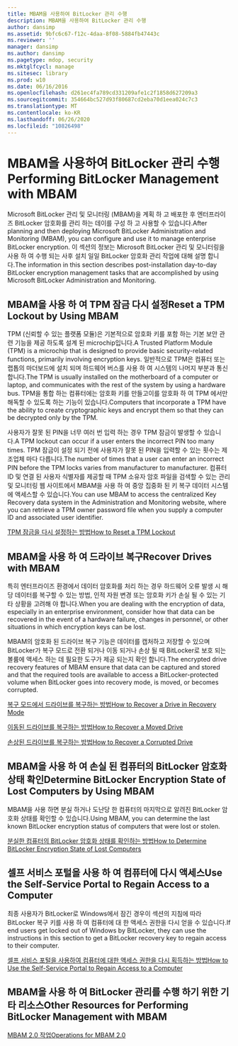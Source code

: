 ```yaml
---
title: MBAM을 사용하여 BitLocker 관리 수행
description: MBAM을 사용하여 BitLocker 관리 수행
author: dansimp
ms.assetid: 9bfc6c67-f12c-4daa-8f08-5884fb47443c
ms.reviewer: ''
manager: dansimp
ms.author: dansimp
ms.pagetype: mdop, security
ms.mktglfcycl: manage
ms.sitesec: library
ms.prod: w10
ms.date: 06/16/2016
ms.openlocfilehash: d261ec4fa789cd331209afe1c2f1858d627209a3
ms.sourcegitcommit: 354664bc527d93f80687cd2eba70d1eea024c7c3
ms.translationtype: MT
ms.contentlocale: ko-KR
ms.lasthandoff: 06/26/2020
ms.locfileid: "10826498"
---
```

# <span data-ttu-id="c001f-103">MBAM을 사용하여 BitLocker 관리 수행</span><span class="sxs-lookup"><span data-stu-id="c001f-103">Performing BitLocker Management with MBAM</span></span>


<span data-ttu-id="c001f-104">Microsoft BitLocker 관리 및 모니터링 (MBAM)을 계획 하 고 배포한 후 엔터프라이즈 BitLocker 암호화를 관리 하는 데이를 구성 하 고 사용할 수 있습니다.</span><span class="sxs-lookup"><span data-stu-id="c001f-104">After planning and then deploying Microsoft BitLocker Administration and Monitoring (MBAM), you can configure and use it to manage enterprise BitLocker encryption.</span></span> <span data-ttu-id="c001f-105">이 섹션의 정보는 Microsoft BitLocker 관리 및 모니터링을 사용 하 여 수행 되는 사후 설치 일일 BitLocker 암호화 관리 작업에 대해 설명 합니다.</span><span class="sxs-lookup"><span data-stu-id="c001f-105">The information in this section describes post-installation day-to-day BitLocker encryption management tasks that are accomplished by using Microsoft BitLocker Administration and Monitoring.</span></span>

## <span data-ttu-id="c001f-106">MBAM을 사용 하 여 TPM 잠금 다시 설정</span><span class="sxs-lookup"><span data-stu-id="c001f-106">Reset a TPM Lockout by Using MBAM</span></span>


<span data-ttu-id="c001f-107">TPM (신뢰할 수 있는 플랫폼 모듈)은 기본적으로 암호화 키를 포함 하는 기본 보안 관련 기능을 제공 하도록 설계 된 microchip입니다.</span><span class="sxs-lookup"><span data-stu-id="c001f-107">A Trusted Platform Module (TPM) is a microchip that is designed to provide basic security-related functions, primarily involving encryption keys.</span></span> <span data-ttu-id="c001f-108">일반적으로 TPM은 컴퓨터 또는 랩톱의 마더보드에 설치 되며 하드웨어 버스를 사용 하 여 시스템의 나머지 부분과 통신 합니다.</span><span class="sxs-lookup"><span data-stu-id="c001f-108">The TPM is usually installed on the motherboard of a computer or laptop, and communicates with the rest of the system by using a hardware bus.</span></span> <span data-ttu-id="c001f-109">TPM을 통합 하는 컴퓨터에는 암호화 키를 만들고이를 암호화 하 여 TPM 에서만 해독할 수 있도록 하는 기능이 있습니다.</span><span class="sxs-lookup"><span data-stu-id="c001f-109">Computers that incorporate a TPM have the ability to create cryptographic keys and encrypt them so that they can be decrypted only by the TPM.</span></span>

<span data-ttu-id="c001f-110">사용자가 잘못 된 PIN을 너무 여러 번 입력 하는 경우 TPM 잠금이 발생할 수 있습니다.</span><span class="sxs-lookup"><span data-stu-id="c001f-110">A TPM lockout can occur if a user enters the incorrect PIN too many times.</span></span> <span data-ttu-id="c001f-111">TPM 잠금이 설정 되기 전에 사용자가 잘못 된 PIN을 입력할 수 있는 횟수는 제조업체 마다 다릅니다.</span><span class="sxs-lookup"><span data-stu-id="c001f-111">The number of times that a user can enter an incorrect PIN before the TPM locks varies from manufacturer to manufacturer.</span></span> <span data-ttu-id="c001f-112">컴퓨터 ID 및 연결 된 사용자 식별자를 제공할 때 TPM 소유자 암호 파일을 검색할 수 있는 관리 및 모니터링 웹 사이트에서 MBAM을 사용 하 여 중앙 집중화 된 키 복구 데이터 시스템에 액세스할 수 있습니다.</span><span class="sxs-lookup"><span data-stu-id="c001f-112">You can use MBAM to access the centralized Key Recovery data system in the Administration and Monitoring website, where you can retrieve a TPM owner password file when you supply a computer ID and associated user identifier.</span></span>

[<span data-ttu-id="c001f-113">TPM 잠금을 다시 설정하는 방법</span><span class="sxs-lookup"><span data-stu-id="c001f-113">How to Reset a TPM Lockout</span></span>](how-to-reset-a-tpm-lockout-mbam-2.md)

## <span data-ttu-id="c001f-114">MBAM을 사용 하 여 드라이브 복구</span><span class="sxs-lookup"><span data-stu-id="c001f-114">Recover Drives with MBAM</span></span>


<span data-ttu-id="c001f-115">특히 엔터프라이즈 환경에서 데이터 암호화를 처리 하는 경우 하드웨어 오류 발생 시 해당 데이터를 복구할 수 있는 방법, 인적 자원 변경 또는 암호화 키가 손실 될 수 있는 기타 상황을 고려해 야 합니다.</span><span class="sxs-lookup"><span data-stu-id="c001f-115">When you are dealing with the encryption of data, especially in an enterprise environment, consider how that data can be recovered in the event of a hardware failure, changes in personnel, or other situations in which encryption keys can be lost.</span></span>

<span data-ttu-id="c001f-116">MBAM의 암호화 된 드라이브 복구 기능은 데이터를 캡처하고 저장할 수 있으며 BitLocker가 복구 모드로 전환 되거나 이동 되거나 손상 될 때 BitLocker로 보호 되는 볼륨에 액세스 하는 데 필요한 도구가 제공 되는지 확인 합니다.</span><span class="sxs-lookup"><span data-stu-id="c001f-116">The encrypted drive recovery features of MBAM ensure that data can be captured and stored and that the required tools are available to access a BitLocker-protected volume when BitLocker goes into recovery mode, is moved, or becomes corrupted.</span></span>

[<span data-ttu-id="c001f-117">복구 모드에서 드라이브를 복구하는 방법</span><span class="sxs-lookup"><span data-stu-id="c001f-117">How to Recover a Drive in Recovery Mode</span></span>](how-to-recover-a-drive-in-recovery-mode-mbam-2.md)

[<span data-ttu-id="c001f-118">이동된 드라이브를 복구하는 방법</span><span class="sxs-lookup"><span data-stu-id="c001f-118">How to Recover a Moved Drive</span></span>](how-to-recover-a-moved-drive-mbam-2.md)

[<span data-ttu-id="c001f-119">손상된 드라이브를 복구하는 방법</span><span class="sxs-lookup"><span data-stu-id="c001f-119">How to Recover a Corrupted Drive</span></span>](how-to-recover-a-corrupted-drive-mbam-2.md)

## <span data-ttu-id="c001f-120">MBAM을 사용 하 여 손실 된 컴퓨터의 BitLocker 암호화 상태 확인</span><span class="sxs-lookup"><span data-stu-id="c001f-120">Determine BitLocker Encryption State of Lost Computers by Using MBAM</span></span>


<span data-ttu-id="c001f-121">MBAM을 사용 하면 분실 하거나 도난당 한 컴퓨터의 마지막으로 알려진 BitLocker 암호화 상태를 확인할 수 있습니다.</span><span class="sxs-lookup"><span data-stu-id="c001f-121">Using MBAM, you can determine the last known BitLocker encryption status of computers that were lost or stolen.</span></span>

[<span data-ttu-id="c001f-122">분실한 컴퓨터의 BitLocker 암호화 상태를 확인하는 방법</span><span class="sxs-lookup"><span data-stu-id="c001f-122">How to Determine BitLocker Encryption State of Lost Computers</span></span>](how-to-determine-bitlocker-encryption-state-of-lost-computers-mbam-2.md)

## <span data-ttu-id="c001f-123">셀프 서비스 포털을 사용 하 여 컴퓨터에 다시 액세스</span><span class="sxs-lookup"><span data-stu-id="c001f-123">Use the Self-Service Portal to Regain Access to a Computer</span></span>


<span data-ttu-id="c001f-124">최종 사용자가 BitLocker로 Windows에서 잠긴 경우이 섹션의 지침에 따라 BitLocker 복구 키를 사용 하 여 컴퓨터에 대 한 액세스 권한을 다시 얻을 수 있습니다.</span><span class="sxs-lookup"><span data-stu-id="c001f-124">If end users get locked out of Windows by BitLocker, they can use the instructions in this section to get a BitLocker recovery key to regain access to their computer.</span></span>

[<span data-ttu-id="c001f-125">셀프 서비스 포털을 사용하여 컴퓨터에 대한 액세스 권한을 다시 획득하는 방법</span><span class="sxs-lookup"><span data-stu-id="c001f-125">How to Use the Self-Service Portal to Regain Access to a Computer</span></span>](how-to-use-the-self-service-portal-to-regain-access-to-a-computer.md)

## <span data-ttu-id="c001f-126">MBAM을 사용 하 여 BitLocker 관리를 수행 하기 위한 기타 리소스</span><span class="sxs-lookup"><span data-stu-id="c001f-126">Other Resources for Performing BitLocker Management with MBAM</span></span>


[<span data-ttu-id="c001f-127">MBAM 2.0 작업</span><span class="sxs-lookup"><span data-stu-id="c001f-127">Operations for MBAM 2.0</span></span>](operations-for-mbam-20-mbam-2.md)

 

 





